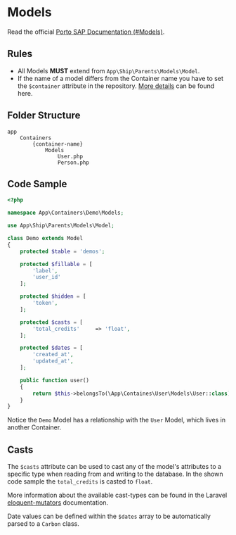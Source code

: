# Models

Read the official [Porto SAP Documentation (#Models)](https://github.com/Mahmoudz/Porto#Models).

## Rules

- All Models **MUST** extend from `App\Ship\Parents\Models\Model`.
- If the name of a model differs from the Container name you have to set the `$container` attribute in the repository. 
[More details](./../components/repositories.html) can be found here.

## Folder Structure

```shell
app
    Containers
        {container-name}
            Models
                User.php
                Person.php
```

## Code Sample

```php
<?php

namespace App\Containers\Demo\Models;

use App\Ship\Parents\Models\Model;

class Demo extends Model
{
    protected $table = 'demos';

    protected $fillable = [
        'label',
        'user_id'
    ];

    protected $hidden = [
        'token',
    ];

    protected $casts = [
        'total_credits'     => 'float',
    ];

    protected $dates = [
        'created_at',
        'updated_at',
    ];

    public function user()
    {
        return $this->belongsTo(\App\Containes\User\Models\User::class);
    }
}
```

Notice the `Demo` Model has a relationship with the `User` Model, which lives in another Container.

## Casts
The `$casts` attribute can be used to cast any of the model's attributes to a specific type when reading from and writing 
to the database. In the shown code sample the `total_credits` is casted to `float`.

More information about the available cast-types can be found in the Laravel 
[eloquent-mutators](https://laravel.com/docs/5.6/eloquent-mutators) documentation.

Date values can be defined within the `$dates` array to be automatically parsed to a `Carbon` class.
